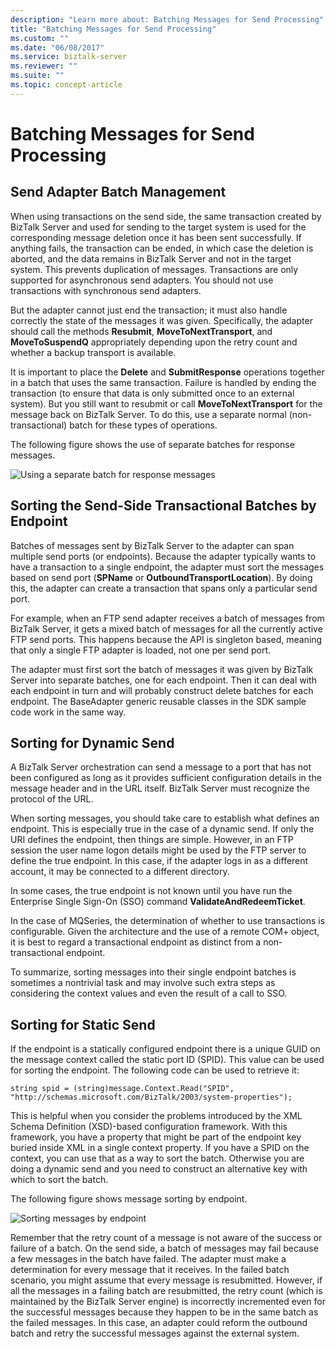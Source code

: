 ```yaml
---
description: "Learn more about: Batching Messages for Send Processing"
title: "Batching Messages for Send Processing"
ms.custom: ""
ms.date: "06/08/2017"
ms.service: biztalk-server
ms.reviewer: ""
ms.suite: ""
ms.topic: concept-article
---
```

# Batching Messages for Send Processing
## Send Adapter Batch Management  
 When using transactions on the send side, the same transaction created by BizTalk Server and used for sending to the target system is used for the corresponding message deletion once it has been sent successfully. If anything fails, the transaction can be ended, in which case the deletion is aborted, and the data remains in BizTalk Server and not in the target system. This prevents duplication of messages. Transactions are only supported for asynchronous send adapters. You should not use transactions with synchronous send adapters.  
  
 But the adapter cannot just end the transaction; it must also handle correctly the state of the messages it was given. Specifically, the adapter should call the methods **Resubmit**, **MoveToNextTransport**, and **MoveToSuspendQ** appropriately depending upon the retry count and whether a backup transport is available.  
  
 It is important to place the **Delete** and **SubmitResponse** operations together in a batch that uses the same transaction. Failure is handled by ending the transaction (to ensure that data is only submitted once to an external system). But you still want to resubmit or call **MoveToNextTransport** for the message back on BizTalk Server. To do this, use a separate normal (non-transactional) batch for these types of operations.  
  
 The following figure shows the use of separate batches for response messages.  
  
 ![Using a separate batch for response messages](../core/media/eawp-separatebatch.gif "EAWP_SeparateBatch")  
  
## Sorting the Send-Side Transactional Batches by Endpoint  
 Batches of messages sent by BizTalk Server to the adapter can span multiple send ports (or endpoints). Because the adapter typically wants to have a transaction to a single endpoint, the adapter must sort the messages based on send port (**SPName** or **OutboundTransportLocation**). By doing this, the adapter can create a transaction that spans only a particular send port.  
  
 For example, when an FTP send adapter receives a batch of messages from BizTalk Server, it gets a mixed batch of messages for all the currently active FTP send ports. This happens because the API is singleton based, meaning that only a single FTP adapter is loaded, not one per send port.  
  
 The adapter must first sort the batch of messages it was given by BizTalk Server into separate batches, one for each endpoint. Then it can deal with each endpoint in turn and will probably construct delete batches for each endpoint. The BaseAdapter generic reusable classes in the SDK sample code work in the same way.  
  
## Sorting for Dynamic Send  
 A BizTalk Server orchestration can send a message to a port that has not been configured as long as it provides sufficient configuration details in the message header and in the URL itself. BizTalk Server must recognize the protocol of the URL.  
  
 When sorting messages, you should take care to establish what defines an endpoint. This is especially true in the case of a dynamic send. If only the URI defines the endpoint, then things are simple. However, in an FTP session the user name logon details might be used by the FTP server to define the true endpoint. In this case, if the adapter logs in as a different account, it may be connected to a different directory.  
  
 In some cases, the true endpoint is not known until you have run the Enterprise Single Sign-On (SSO) command **ValidateAndRedeemTicket**.  
  
 In the case of MQSeries, the determination of whether to use transactions is configurable. Given the architecture and the use of a remote COM+ object, it is best to regard a transactional endpoint as distinct from a non-transactional endpoint.  
  
 To summarize, sorting messages into their single endpoint batches is sometimes a nontrivial task and may involve such extra steps as considering the context values and even the result of a call to SSO.  
  
## Sorting for Static Send  
 If the endpoint is a statically configured endpoint there is a unique GUID on the message context called the static port ID (SPID). This value can be used for sorting the endpoint. The following code can be used to retrieve it:  
  
```  
string spid = (string)message.Context.Read("SPID", "http://schemas.microsoft.com/BizTalk/2003/system-properties");  
```  
  
 This is helpful when you consider the problems introduced by the XML Schema Definition (XSD)-based configuration framework. With this framework, you have a property that might be part of the endpoint key buried inside XML in a single context property. If you have a SPID on the context, you can use that as a way to sort the batch. Otherwise you are doing a dynamic send and you need to construct an alternative key with which to sort the batch.  
  
 The following figure shows message sorting by endpoint.  
  
 ![Sorting messages by endpoint](../core/media/eawp-sortbatch.gif "EAWP_SortBatch")  
  
 Remember that the retry count of a message is not aware of the success or failure of a batch. On the send side, a batch of messages may fail because a few messages in the batch have failed. The adapter must make a determination for every message that it receives. In the failed batch scenario, you might assume that every message is resubmitted. However, if all the messages in a failing batch are resubmitted, the retry count (which is maintained by the BizTalk Server engine) is incorrectly incremented even for the successful messages because they happen to be in the same batch as the failed messages. In this case, an adapter could reform the outbound batch and retry the successful messages against the external system.
